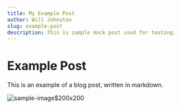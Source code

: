 ```yaml
---
title: My Example Post
author: Will Johnston
slug: example-post
description: This is sample mock post used for testing.
---
```


# Example Post

This is an example of a blog post, written in markdown.

![sample-image$200x200](https://wjt.sfo2.cdn.digitaloceanspaces.com/sample_image_200_200.jpg)